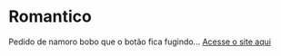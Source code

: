 # Romantico
Pedido de namoro bobo que o botão fica fugindo...
[Acesse o site aqui](https://muriloxox.github.io/romantico)
